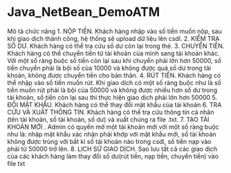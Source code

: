 # Java_NetBean_DemoATM
Mô tả chức năng
    1. NỘP TIỀN.
Khách hàng nhập vào số tiền muốn nộp, sau khi giao dịch thành công, hệ thống sẽ upload dữ liệu lên csdl.
    2. KIỂM TRA SỐ DƯ.
Khách hàng có thể tra cứu số dư còn lại trong thẻ.
    3. CHUYỂN TIỀN.
Khách hàng có thể chuyển tiền từ tài khoản của mình sang tài khoản khác. Với một số ràng buộc số tiền còn lại sau khi chuyển phải lớn hơn 50000, số tiền chuyển phải là bội số của 10000 và không được quá số dư trong tài khoản, không được chuyển tiền cho bản thân.
    4. RÚT TIỀN.
Khách hàng có thể nhập vào số tiền muốn rút. Khi giao dịch có một số ràng buộc như là số tiền muốn rút phải là bội của 50000 và không được nhiều hơn số dư trong tài khoản, số tiền còn lại sau thi thực hiện giao dịch phải lớn hơn 50000
    5. ĐỔI MẬT KHẨU.
Khách hàng có thể thay đổi mật khẩu của tài khoản
    6. TRA CỨU VÀ XUẤT THÔNG TIN.
Khách hàng có thể tra cứu thông tin cá nhân (tên tài khoản, số tài khoản, số dư) và xuất chúng ra file .txt.
    7. TẠO TÀI KHOẢN MỚI .
Admin có quyền mở một tài khoản mới với một số ràng buộc như là: nhập mật khẩu xác nhận phải khớp với mật khẩu mới, số tài khoản không được trùng với bất kì số tài khoản nào trong csdl, số tiền nạp vào phải từ 50000 trở lên.
    8. LỊCH SỬ GIAO DỊCH.
Sao lưu tất cả các giao dịch của các khách hàng làm thay đổi số dư(rút tiền, nạp tiền, chuyển tiền) vào file txt
